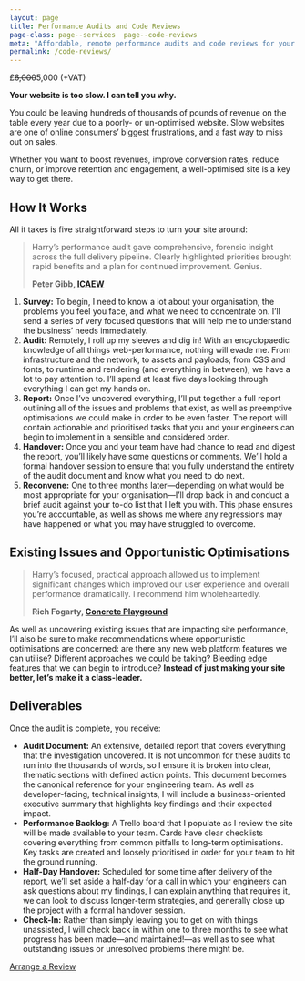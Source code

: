 ```yaml
---
layout: page
title: Performance Audits and Code Reviews
page-class: page--services  page--code-reviews
meta: "Affordable, remote performance audits and code reviews for your product"
permalink: /code-reviews/
---
```


<p class="u-text-prominent">£<s>6,000</s>5,000 (+VAT)</p>

**Your website is too slow. I can tell you why.**

You could be leaving hundreds of thousands of pounds of revenue on the table
every year due to a poorly- or un-optimised website. Slow websites are one of
online consumers’ biggest frustrations, and a fast way to miss out on sales.

Whether you want to boost revenues, improve conversion rates, reduce churn, or
improve retention and engagement, a well-optimised site is a key way to get
there.

## How It Works

All it takes is five straightforward steps to turn your site around:

<blockquote class="pull-quote  pull-quote--context-alt" id="quote:peter-gibb">
<p>Harry’s performance audit gave comprehensive, forensic insight across the full delivery pipeline. Clearly highlighted priorities brought rapid benefits and a plan for continued improvement. Genius.</p>
<b class="source  pull-quote__source">Peter Gibb, <a href="https://www.icaew.com/">ICAEW</a></b>
</blockquote>

1. **Survey:** To begin, I need to know a lot about your organisation, the
   problems you feel you face, and what we need to concentrate on. I’ll send
   a series of very focused questions that will help me to understand the
   business’ needs immediately.
2. **Audit:** Remotely, I roll up my sleeves and dig in! With an encyclopaedic
   knowledge of all things web-performance, nothing will evade me. From
   infrastructure and the network, to assets and payloads; from CSS and fonts,
   to runtime and rendering (and everything in between), we have a lot to pay
   attention to. I’ll spend at least five days looking through everything I can
   get my hands on.
3. **Report:** Once I’ve uncovered everything, I’ll put together a full report
   outlining all of the issues and problems that exist, as well as preemptive
   optimisations we could make in order to be even faster. The report will
   contain actionable and prioritised tasks that you and your engineers can
   begin to implement in a sensible and considered order.
4. **Handover:** Once you and your team have had chance to read and digest the
   report, you’ll likely have some questions or comments. We’ll hold a formal
   handover session to ensure that you fully understand the entirety of the audit
   document and know what you need to do next.
5. **Reconvene:** One to three months later—depending on what would be most
   appropriate for your organisation—I’ll drop back in and conduct a brief audit
   against your to-do list that I left you with. This phase ensures you’re
   accountable, as well as shows me where any regressions may have happened or
   what you may have struggled to overcome.

## Existing Issues and Opportunistic Optimisations

<blockquote class="pull-quote  pull-quote--context-alt" id="quote:rich-fogarty">
<p>Harry’s focused, practical approach allowed us to implement significant
changes which improved our user experience and overall performance
dramatically. I recommend him wholeheartedly.</p>
<b class="source  pull-quote__source">Rich Fogarty, <a href="http://concreteplayground.com">Concrete Playground</a></b>
</blockquote>

As well as uncovering existing issues that are impacting site performance, I’ll
also be sure to make recommendations where opportunistic optimisations are
concerned: are there any new web platform features we can utilise? Different
approaches we could be taking? Bleeding edge features that we can begin to
introduce? **Instead of just making your site better, let’s make it
a class-leader.**

## Deliverables

Once the audit is complete, you receive:

* **Audit Document:** An extensive, detailed report that covers everything that
  the investigation uncovered. It is not uncommon for these audits to run into
  the thousands of words, so I ensure it is broken into clear, thematic sections
  with defined action points. This document becomes the canonical reference for
  your engineering team. As well as developer-facing, technical insights, I will
  include a business-oriented executive summary that highlights key findings and
  their expected impact.
* **Performance Backlog:** A Trello board that I populate as I review the site
  will be made available to your team. Cards have clear checklists covering
  everything from common pitfalls to long-term optimisations. Key tasks are
  created and loosely prioritised in order for your team to hit the ground
  running.
* **Half-Day Handover:** Scheduled for some time after delivery of the report,
  we’ll set aside a half-day for a call in which your engineers can ask
  questions about my findings, I can explain anything that requires it, we can
  look to discuss longer-term strategies, and generally close up the project
  with a formal handover session.
* **Check-In:** Rather than simply leaving you to get on with things unassisted,
  I will check back in within one to three months to see what progress has been
  made—and maintained!—as well as to see what outstanding issues or unresolved
  problems there might be.

<a href="mailto:csswizardry@gmail.com?subject=Performance%20Audit" class="btn  btn--full">Arrange a Review</a>
